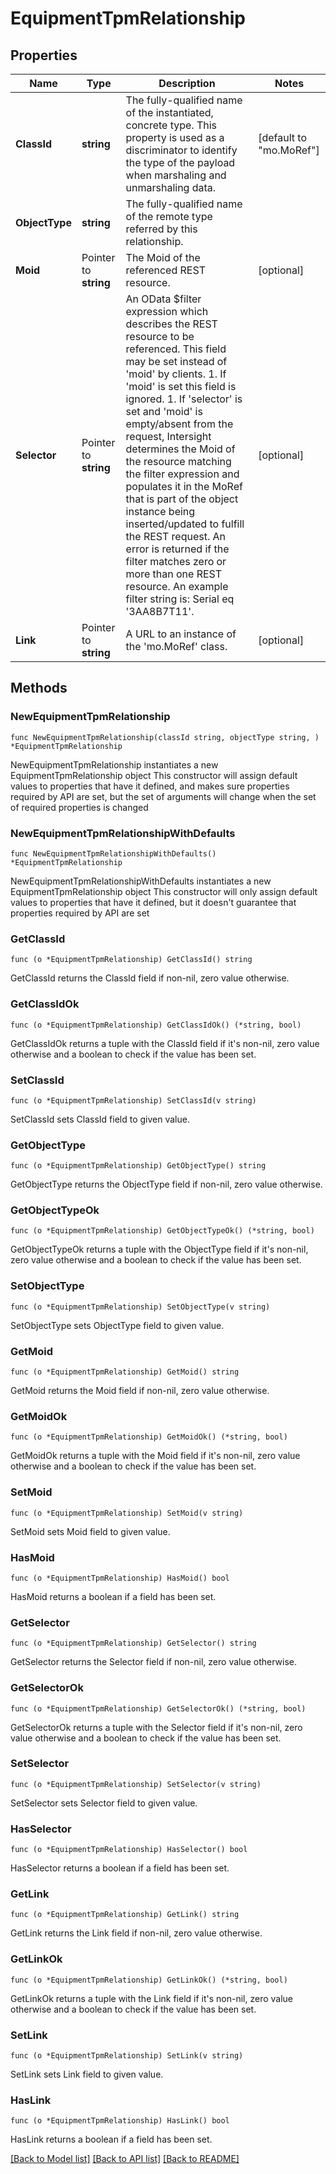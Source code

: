 # EquipmentTpmRelationship

## Properties

Name | Type | Description | Notes
------------ | ------------- | ------------- | -------------
**ClassId** | **string** | The fully-qualified name of the instantiated, concrete type. This property is used as a discriminator to identify the type of the payload when marshaling and unmarshaling data. | [default to "mo.MoRef"]
**ObjectType** | **string** | The fully-qualified name of the remote type referred by this relationship. | 
**Moid** | Pointer to **string** | The Moid of the referenced REST resource. | [optional] 
**Selector** | Pointer to **string** | An OData $filter expression which describes the REST resource to be referenced. This field may be set instead of &#39;moid&#39; by clients. 1. If &#39;moid&#39; is set this field is ignored. 1. If &#39;selector&#39; is set and &#39;moid&#39; is empty/absent from the request, Intersight determines the Moid of the resource matching the filter expression and populates it in the MoRef that is part of the object instance being inserted/updated to fulfill the REST request. An error is returned if the filter matches zero or more than one REST resource. An example filter string is: Serial eq &#39;3AA8B7T11&#39;. | [optional] 
**Link** | Pointer to **string** | A URL to an instance of the &#39;mo.MoRef&#39; class. | [optional] 

## Methods

### NewEquipmentTpmRelationship

`func NewEquipmentTpmRelationship(classId string, objectType string, ) *EquipmentTpmRelationship`

NewEquipmentTpmRelationship instantiates a new EquipmentTpmRelationship object
This constructor will assign default values to properties that have it defined,
and makes sure properties required by API are set, but the set of arguments
will change when the set of required properties is changed

### NewEquipmentTpmRelationshipWithDefaults

`func NewEquipmentTpmRelationshipWithDefaults() *EquipmentTpmRelationship`

NewEquipmentTpmRelationshipWithDefaults instantiates a new EquipmentTpmRelationship object
This constructor will only assign default values to properties that have it defined,
but it doesn't guarantee that properties required by API are set

### GetClassId

`func (o *EquipmentTpmRelationship) GetClassId() string`

GetClassId returns the ClassId field if non-nil, zero value otherwise.

### GetClassIdOk

`func (o *EquipmentTpmRelationship) GetClassIdOk() (*string, bool)`

GetClassIdOk returns a tuple with the ClassId field if it's non-nil, zero value otherwise
and a boolean to check if the value has been set.

### SetClassId

`func (o *EquipmentTpmRelationship) SetClassId(v string)`

SetClassId sets ClassId field to given value.


### GetObjectType

`func (o *EquipmentTpmRelationship) GetObjectType() string`

GetObjectType returns the ObjectType field if non-nil, zero value otherwise.

### GetObjectTypeOk

`func (o *EquipmentTpmRelationship) GetObjectTypeOk() (*string, bool)`

GetObjectTypeOk returns a tuple with the ObjectType field if it's non-nil, zero value otherwise
and a boolean to check if the value has been set.

### SetObjectType

`func (o *EquipmentTpmRelationship) SetObjectType(v string)`

SetObjectType sets ObjectType field to given value.


### GetMoid

`func (o *EquipmentTpmRelationship) GetMoid() string`

GetMoid returns the Moid field if non-nil, zero value otherwise.

### GetMoidOk

`func (o *EquipmentTpmRelationship) GetMoidOk() (*string, bool)`

GetMoidOk returns a tuple with the Moid field if it's non-nil, zero value otherwise
and a boolean to check if the value has been set.

### SetMoid

`func (o *EquipmentTpmRelationship) SetMoid(v string)`

SetMoid sets Moid field to given value.

### HasMoid

`func (o *EquipmentTpmRelationship) HasMoid() bool`

HasMoid returns a boolean if a field has been set.

### GetSelector

`func (o *EquipmentTpmRelationship) GetSelector() string`

GetSelector returns the Selector field if non-nil, zero value otherwise.

### GetSelectorOk

`func (o *EquipmentTpmRelationship) GetSelectorOk() (*string, bool)`

GetSelectorOk returns a tuple with the Selector field if it's non-nil, zero value otherwise
and a boolean to check if the value has been set.

### SetSelector

`func (o *EquipmentTpmRelationship) SetSelector(v string)`

SetSelector sets Selector field to given value.

### HasSelector

`func (o *EquipmentTpmRelationship) HasSelector() bool`

HasSelector returns a boolean if a field has been set.

### GetLink

`func (o *EquipmentTpmRelationship) GetLink() string`

GetLink returns the Link field if non-nil, zero value otherwise.

### GetLinkOk

`func (o *EquipmentTpmRelationship) GetLinkOk() (*string, bool)`

GetLinkOk returns a tuple with the Link field if it's non-nil, zero value otherwise
and a boolean to check if the value has been set.

### SetLink

`func (o *EquipmentTpmRelationship) SetLink(v string)`

SetLink sets Link field to given value.

### HasLink

`func (o *EquipmentTpmRelationship) HasLink() bool`

HasLink returns a boolean if a field has been set.


[[Back to Model list]](../README.md#documentation-for-models) [[Back to API list]](../README.md#documentation-for-api-endpoints) [[Back to README]](../README.md)


